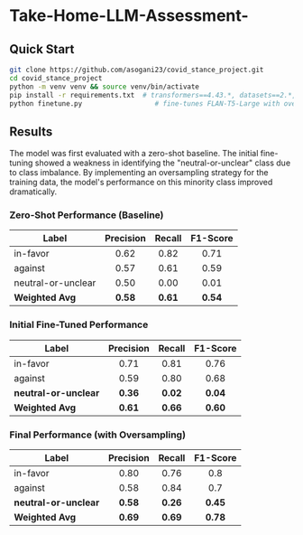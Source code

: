# Take-Home-LLM-Assessment-

## Quick Start

```bash
git clone https://github.com/asogani23/covid_stance_project.git
cd covid_stance_project
python -m venv venv && source venv/bin/activate
pip install -r requirements.txt  # transformers==4.43.*, datasets==2.*, etc.
python finetune.py                  # fine-tunes FLAN-T5-Large with oversampling
```

## Results

The model was first evaluated with a zero-shot baseline. The initial fine-tuning showed a weakness in identifying the "neutral-or-unclear" class due to class imbalance. By implementing an oversampling strategy for the training data, the model's performance on this minority class improved dramatically.

### Zero-Shot Performance (Baseline)

| Label              | Precision | Recall | F1-Score |
| ------------------ | :-------: | :----: | :------: |
| in-favor           |   0.62    |  0.82  |   0.71   |
| against            |   0.57    |  0.61  |   0.59   |
| neutral-or-unclear |   0.50    |  0.00  |   0.01   |
| **Weighted Avg** | **0.58** | **0.61** | **0.54** |


### Initial Fine-Tuned Performance

| Label              | Precision | Recall | F1-Score |
| ------------------ | :-------: | :----: | :------: |
| in-favor           |   0.71    |  0.81  |   0.76   |
| against            |   0.59    |  0.80  |   0.68   |
| **neutral-or-unclear** | **0.36** |  **0.02** |   **0.04** |
| **Weighted Avg** | **0.61** | **0.66** | **0.60** |


### Final Performance (with Oversampling)

| Label              | Precision | Recall | F1-Score |
| ------------------ | :-------: | :----: | :------: |
| in-favor           |   0.80    |  0.76  |   0.8   |
| against            |   0.58    |  0.84  |   0.7   |
| **neutral-or-unclear** | **0.58** |  **0.26** |   **0.45** |
| **Weighted Avg** | **0.69** | **0.69** | **0.78** |
